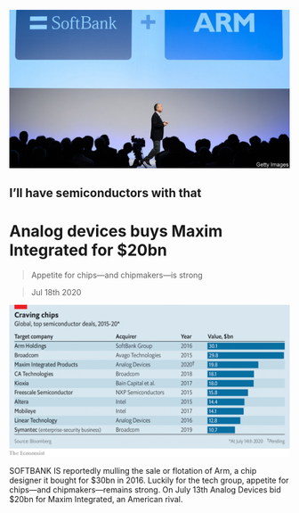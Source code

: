 ![](./images/20200718_WBP503.jpg)

## I’ll have semiconductors with that

# Analog devices buys Maxim Integrated for $20bn

> Appetite for chips—and chipmakers—is strong

> Jul 18th 2020

![](./images/20200718_WBC520.png)

SOFTBANK IS reportedly mulling the sale or flotation of Arm, a chip designer it bought for $30bn in 2016. Luckily for the tech group, appetite for chips—and chipmakers—remains strong. On July 13th Analog Devices bid $20bn for Maxim Integrated, an American rival.